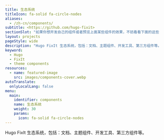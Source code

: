 ```yaml
---
title: 生态系统
titleIcon: fa-solid fa-circle-nodes
aliases:
  - /zh-cn/components/
subtitle: <https://github.com/hugo-fixit>
sectionSlot: "如果你想开发自己的组件或者预览上面某些组件的效果，不妨看看下面的这些文章。"
layout: projects
pageStyle: wide
description: "Hugo FixIt 生态系统，包括：文档、主题组件、开发工具、第三方组件等。"
keyword:
  - Hugo
  - FixIt
  - theme components
resources:
  - name: featured-image
    src: images/components-cover.webp
autoTranslate:
  onlyLocalLang: false
menu:
  main:
    identifier: components
    name: 生态系统
    weight: 30
    params:
      icon: fa-solid fa-circle-nodes
---
```


Hugo FixIt 生态系统，包括：文档、主题组件、开发工具、第三方组件等。
